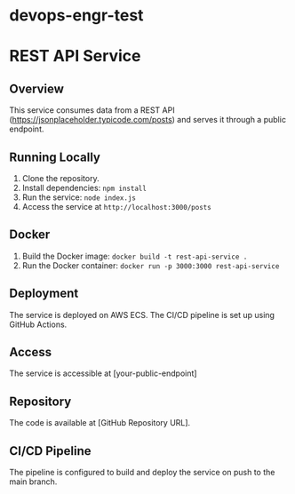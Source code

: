 # devops-engr-test

# REST API Service

## Overview
This service consumes data from a REST API (https://jsonplaceholder.typicode.com/posts) and serves it through a public endpoint.

## Running Locally
1. Clone the repository.
2. Install dependencies: `npm install`
3. Run the service: `node index.js`
4. Access the service at `http://localhost:3000/posts`

## Docker
1. Build the Docker image: `docker build -t rest-api-service .`
2. Run the Docker container: `docker run -p 3000:3000 rest-api-service`

## Deployment
The service is deployed on AWS ECS. The CI/CD pipeline is set up using GitHub Actions.

## Access
The service is accessible at [your-public-endpoint]

## Repository
The code is available at [GitHub Repository URL].

## CI/CD Pipeline
The pipeline is configured to build and deploy the service on push to the main branch.
